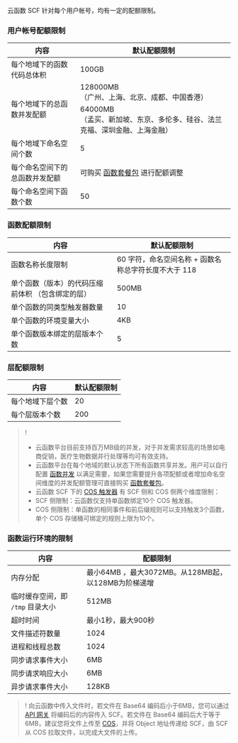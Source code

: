 云函数 SCF 针对每个用户帐号，均有一定的配额限制。




### 用户帐号配额限制

<table>
<thead>
<tr>
<th>内容</th>
<th>默认配额限制</th>
</tr>
</thead>
<tbody>
<tr>
<td>每个地域下的函数代码总体积</td>
<td>100GB</td>
</tr>
<tr>
<td rowspan="2">每个地域下的总函数并发配额</td>
<td>128000MB<br>（广州、上海、北京、成都、中国香港）</td></tr>
<tr><td>64000MB<br>（孟买、新加坡、东京、多伦多、硅谷、法兰克福、深圳金融、上海金融）</td>
</tr>
<tr>
<td>每个地域下命名空间个数</td>
<td>5</td>
</tr>
<td>每个命名空间下的总函数并发配额</td>
<td>可购买 <a href="https://console.cloud.tencent.com/scf/buy?rid=1&amp;ns=default">函数套餐包</a> 进行配额调整</td>
</tr>
<tr>
<td>每个命名空间下函数个数</td>
<td>50</td>
</tr>
</tbody></table>

### 函数配额限制
 
<table>
<thead>
<tr>
<th>内容</th>
<th>默认配额限制</th>
</tr>
</thead>
<tbody>
<tr>
<td>函数名称长度限制</td>
<td>60 字符，命名空间名称 + 函数名称总字符长度不大于 118</td>
</tr>
<tr>
<td>单个函数（版本）的代码压缩前体积 （包含绑定的层）</td>
<td>500MB</td>
</tr>
<tr>
<td>单个函数的同类型触发器数量</td>
<td>10</td>
</tr>
<tr>
<td>单个函数的环境变量大小</td>
<td>4KB</td>
</tr>
<tr>
<td>单个函数版本绑定的层版本个数</td>
<td>5</td>
</tr>
</tbody></table>

 
### 层配额限制
<table>
<thead>
<tr>
<th>内容</th>
<th>默认配额限制</th>
</tr>
</thead>
<tbody>
<tr>
<td>每个地域下层个数</td>
<td>20</td>
</tr>
<tr>
<td>每个层版本个数</td>
<td>200</td>
</tr>
</tbody></table>

>! 
>- 云函数平台目前支持百万MB级的并发，对于并发需求较高的场景如电商促销，医疗生物数据并行处理等均可有效支持。
>- 云函数平台在每个地域的默认状态下所有函数共享并发。用户可以自行配置 [函数并发](https://cloud.tencent.com/document/product/583/45757) 以满足需要，如果您需要提升各项配额或者增加命名空间维度的并发配额管理可直接购买 [函数套餐包](https://console.cloud.tencent.com/scf/buy?rid=1&ns=default)。
>- 云函数 SCF 下的 [COS 触发器](https://cloud.tencent.com/document/product/583/9707) 有 SCF 侧和 COS 侧两个维度限制：
>  - SCF 侧限制：云函数仅支持单函数绑定10个 COS 触发器。   
>  - COS 侧限制：单函数的相同事件和前后缀规则可以支持触发3个函数，单个 COS 存储桶可绑定的规则上限为10个。



### 函数运行环境的限制

| 内容                             | 配额限制                                            |
| -------------------------------- | --------------------------------------------------- |
| 内存分配                         | 最小64MB ，最大3072MB。从128MB起，以128MB为阶梯递增 |
| 临时缓存空间，即 `/tmp` 目录大小 | 512MB                                               |
| 超时时间                         | 最小1秒，最大900秒                                  |
| 文件描述符数量                   | 1024                                                |
| 进程和线程总数                   | 1024                                                |
| 同步请求事件大小                 | 6MB                                                 |
| 同步请求响应大小                 | 6MB                                                 |
| 异步请求事件大小                 | 128KB                                               |

>! 向云函数中传入文件时，若文件在 Base64 编码后小于6MB，您可以通过 [API 网关](https://cloud.tencent.com/product/apigateway) 将编码后的内容传入 SCF。若文件在 Base64 编码后大于等于6MB，建议您将文件上传至 [COS](https://cloud.tencent.com/product/cos)，并将 Object 地址传递给 SCF，由 SCF 从 COS 拉取文件，以完成大文件的上传。


